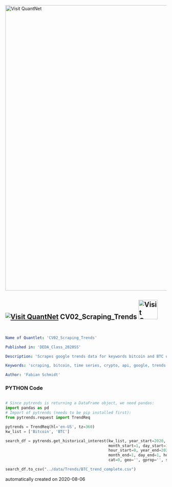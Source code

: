 [<img src="https://github.com/QuantLet/Styleguide-and-FAQ/blob/master/pictures/banner.png" width="888" alt="Visit QuantNet">](http://quantlet.de/)

## [<img src="https://github.com/QuantLet/Styleguide-and-FAQ/blob/master/pictures/qloqo.png" alt="Visit QuantNet">](http://quantlet.de/) **CV02_Scraping_Trends** [<img src="https://github.com/QuantLet/Styleguide-and-FAQ/blob/master/pictures/QN2.png" width="60" alt="Visit QuantNet 2.0">](http://quantlet.de/)

```yaml


Name of Quantlet: 'CV02_Scraping_Trends'

Published in: 'DEDA_Class_2020SS'

Description: 'Scrapes google trends data for keywords bitcoin and BTC using API access'

Keywords: 'scraping, bitcoin, time series, crypto, api, google, trends'

Author: 'Fabian Schmidt'

```

### PYTHON Code
```python

# Since pytrends is returning a DataFrame object, we need pandas:
import pandas as pd
# Import of pytrends (needs to be pip installed first):
from pytrends.request import TrendReq

pytrends = TrendReq(hl='en-US', tz=360)
kw_list = ['Bitcoin', 'BTC']

search_df = pytrends.get_historical_interest(kw_list, year_start=2020,
                                             month_start=1, day_start=1,
                                             hour_start=0, year_end=2020,
                                             month_end=1, day_end=1, hour_end=0,
                                             cat=0, geo='', gprop='', sleep=60)

search_df.to_csv("../data/Trends/BTC_trend_complete.csv")

```

automatically created on 2020-08-06